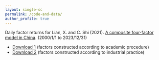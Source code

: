 ```yaml
---
layout: single-sc
permalink: /code-and-data/
author_profile: true
---
```


Daily factor returns for Lian, X. and C. Shi (2021). <a href="https://papers.ssrn.com/sol3/papers.cfm?abstract_id=3928587" target="_blank">A composite four-factor model in China</a>. (2000/1/1 to 2023/12/31)
* [Download 1](/files/data/BetaPlus4-Academic-Daily-Returns.csv) (factors constructed according to academic procedure)
* [Download 2](/files/data/BetaPlus4-Simple-Daily-Returns.csv) (factors constructed according to industrial practice)
